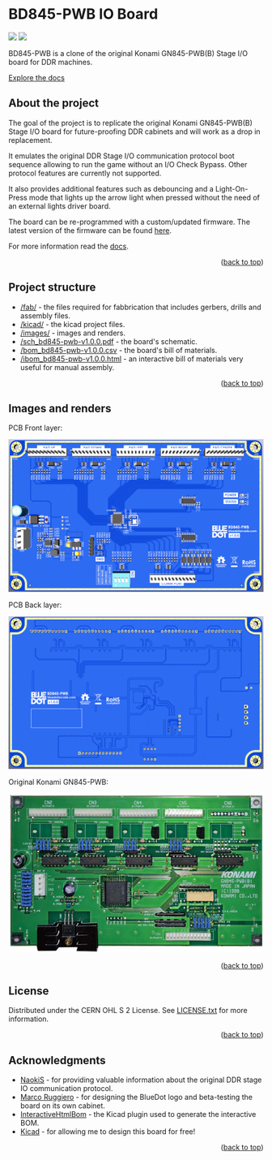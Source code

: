 # BD845-PWB IO Board

[<img src="https://img.shields.io/badge/license-CERN OHL S 2-green" />]()
[<img src="https://img.shields.io/badge/version-1.0.0-green" />]()

BD845-PWB is a clone of the original Konami GN845-PWB(B) Stage I/O board for DDR machines.

[Explore the docs](https://docs.bluedotarcade.com/boards/bd845-pwb)

## About the project

The goal of the project is to replicate the original Konami GN845-PWB(B) Stage I/O board for future-proofing DDR cabinets and will work as a drop in replacement.

It emulates the original DDR Stage I/O communication protocol boot sequence allowing to run the game without an I/O Check Bypass. Other protocol features are currently not supported.

It also provides additional features such as debouncing and a Light-On-Press mode that lights up the arrow light when pressed without the need of an external lights driver board.

The board can be re-programmed with a custom/updated firmware. The latest version of the firmware can be found [here](https://github.com/bluedot-arcade/bd845-pwb-firmware).

For more information read the [docs](https://docs.bluedotarcade.com/boards/bd845-pwb).

<p align="right">(<a href="#readme-top">back to top</a>)</p>

## Project structure

* [/fab/](/fab/) - the files required for fabbrication that includes gerbers, drills and assembly files.
* [/kicad/](/kicad/) -  the kicad project files.
* [/images/](/images/) - images and renders.
* [/sch_bd845-pwb-v1.0.0.pdf](/sch_bd845-pwb_v1.0.0.pdf) - the board's schematic.
* [/bom_bd845-pwb-v1.0.0.csv](/bom_bd845-pwb_v1.0.0.csv) - the board's bill of materials.
* [/ibom_bd845-pwb-v1.0.0.html](/ibom_bd845-pwb_v1.0.0.html) - an interactive bill of materials very useful for manual assembly.

<p align="right">(<a href="#readme-top">back to top</a>)</p>

## Images and renders

PCB Front layer:

![BD845-PWB Front](images/bd845-pwb-front.png?raw=true)

PCB Back layer:

![BD845-PWB Back](images/bd845-pwb-back.png?raw=true)

Original Konami GN845-PWB:

![GN845-PWB Front](images/konami-gn845-pwb-front.jpg?raw=true)

<p align="right">(<a href="#readme-top">back to top</a>)</p>

## License

Distributed under the CERN OHL S 2 License. See [LICENSE.txt](/LICENSE.txt) for more information.

<p align="right">(<a href="#readme-top">back to top</a>)</p>

## Acknowledgments

* [NaokiS](http://nsaito.co.uk/) - for providing valuable information about the original DDR stage IO communication protocol.
* [Marco Ruggiero](https://www.instagram.com/ruggiero.design/) - for designing the BlueDot logo and beta-testing the board on its own cabinet.
* [InteractiveHtmlBom](https://github.com/openscopeproject/InteractiveHtmlBom) - the Kicad plugin used to generate the interactive BOM.
* [Kicad](https://www.kicad.org/) - for allowing me to design this board for free!

<p align="right">(<a href="#readme-top">back to top</a>)</p>